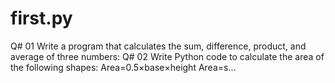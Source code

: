 # first.py
Q# 01 Write a program that calculates the sum, difference, product, and average of three numbers: Q# 02 Write Python code to calculate the area of the following shapes: Area=0.5​×base×height Area=s…
